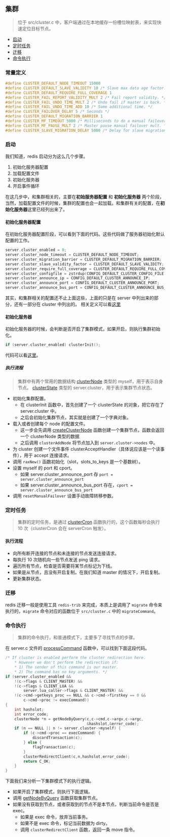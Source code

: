 ## 集群
> 位于 src/cluster.c 中，客户端通过在本地缓存一份槽位映射表，来实现快速定位目标节点。

* [启动](#启动)
* [定时任务](#定时任务)
* [迁移](#迁移)
* [命令执行](#命令执行)

### 常量定义
```c
#define CLUSTER_DEFAULT_NODE_TIMEOUT 15000
#define CLUSTER_DEFAULT_SLAVE_VALIDITY 10 /* Slave max data age factor. */
#define CLUSTER_DEFAULT_REQUIRE_FULL_COVERAGE 1
#define CLUSTER_FAIL_REPORT_VALIDITY_MULT 2 /* Fail report validity. */
#define CLUSTER_FAIL_UNDO_TIME_MULT 2 /* Undo fail if master is back. */
#define CLUSTER_FAIL_UNDO_TIME_ADD 10 /* Some additional time. */
#define CLUSTER_FAILOVER_DELAY 5 /* Seconds */
#define CLUSTER_DEFAULT_MIGRATION_BARRIER 1
#define CLUSTER_MF_TIMEOUT 5000 /* Milliseconds to do a manual failover. */
#define CLUSTER_MF_PAUSE_MULT 2 /* Master pause manual failover mult. */
#define CLUSTER_SLAVE_MIGRATION_DELAY 5000 /* Delay for slave migration. */
```

### 启动
我们知道，redis 启动分为这么几个步骤。
1. 初始化服务器配置
1. 加载配置文件
1. 初始化服务器
1. 开启事件循环

在这几步中，和集群相关的，主要在**初始服务器配置** 和 **初始化服务器** 两个阶段，当然，加载配置文件的时候，集群的配置也会一起加载。和集群有关的配置，在**初始化服务器**这里已经列出来了。

#### 初始化服务器配置
在初始化服务器配置阶段，可以看到下面的代码。这些代码做了服务器初始化默认配置的工作。
```c
server.cluster_enabled = 0;
server.cluster_node_timeout = CLUSTER_DEFAULT_NODE_TIMEOUT;
server.cluster_migration_barrier = CLUSTER_DEFAULT_MIGRATION_BARRIER;
server.cluster_slave_validity_factor = CLUSTER_DEFAULT_SLAVE_VALIDITY;
server.cluster_require_full_coverage = CLUSTER_DEFAULT_REQUIRE_FULL_COVERAGE;
server.cluster_configfile = zstrdup(CONFIG_DEFAULT_CLUSTER_CONFIG_FILE);
server.cluster_announce_ip = CONFIG_DEFAULT_CLUSTER_ANNOUNCE_IP;
server.cluster_announce_port = CONFIG_DEFAULT_CLUSTER_ANNOUNCE_PORT;
server.cluster_announce_bus_port = CONFIG_DEFAULT_CLUSTER_ANNOUNCE_BUS_PORT;
```

其实，和集群相关的配置还不止上面这些，上面的只是在 server 中列出来的部分，还有一部分在 cluster 中列出的。
相关定义可以看[这里](../struct/common/cluster.md)

#### 初始化服务器
初始化服务器的时候，会判断是否开启了集群模式，如果开启，则执行集群初始化。
```c
if (server.cluster_enabled) clusterInit();
```
代码可以看[这里](../func/cluster/clusterInit.md)。

##### 执行流程
> 集群中有两个常用的数据结构
> [clusterNode](../struct/common/cluster.md#集群节点定义) 类型的 myself，用于表示自身节点。
> [clusterState](../struct/common/cluster.md#集群状态定义) 类型的 server.cluster，用于表示集群节点状态。

* 初始化集群配置。
    * 在 clusterInit 函数中，首先创建了一个 clusterState 的对象，把它存在了 server.cluster 中。
    * 之后会初始化集群节点，其实就是创建了一个字典对象。
* 载入或者创建每个 node 的配置文件。
    * 这一步会先调用 [createClusterNode](../func/cluster/createClusterNode.md) 函数创建一个集群节点，函数会返回一个 clusterNode 类型的数据
    * 之后调用 `clusterAddNode` 将节点加入到 `server.cluster->nodes` 中。
* 为 cluster 创建一个文件事件 clusterAcceptHandler（具体说应该是一个读事件），用于 accept 连接请求。
* 调用 `raxNew()` 函数初始化（slot，slots_to_keys 是一个基数树）。
* 设置 myself 的 port 和 cport。
    * 如果 server.cluster_announce_port 存 `port =  server.cluster_announce_port`
    * 如果 server.cluster_announce_bus_port 存在，`cport = server.cluster_announce_bus_port`
* 调用 `resetManualFailover` 设置手动故障转移参数。

### 定时任务
> 集群的定时任务，是通过 [clusterCron](../func/cluster/clusterCron.md) 函数执行的，这个函数每秒会执行 10 次（clusterCron 会在 serverCron 触发）。

#### 执行流程

* 向所有断开连接的节点和未连接的节点发送连接请求。
* 每执行 10 次随机向一些节点发送 ping 请求。
* 遍历所有节点，检查是否需要将某节点标记为下线。
* 如果是从节点，且没有开启复制，在我们知道 master 的情况下，开启复制。
* 更新集群状态。

### 迁移
redis 迁移一般是使用工具 `redis-trib` 来完成，本质上是调用了 `migrate` 命令来执行的，`migrate` 命令对应的函数位于 `src/cluster.c` 中的 `migrateCommand`。

### 命令执行
> 集群的命令执行，和普通模式下，主要多了寻找节点的步骤。

在 server.c 文件的 [processCommand](../func/server/processCommand.md) 函数中，可以找到下面这段代码。
```c
/* If cluster is enabled perform the cluster redirection here.
    * However we don't perform the redirection if:
    * 1) The sender of this command is our master.
    * 2) The command has no key arguments. */
if (server.cluster_enabled &&
    !(c->flags & CLIENT_MASTER) &&
    !(c->flags & CLIENT_LUA &&
        server.lua_caller->flags & CLIENT_MASTER) &&
    !(c->cmd->getkeys_proc == NULL && c->cmd->firstkey == 0 &&
        c->cmd->proc != execCommand))
{
    int hashslot;
    int error_code;
    clusterNode *n = getNodeByQuery(c,c->cmd,c->argv,c->argc,
                                    &hashslot,&error_code);
    if (n == NULL || n != server.cluster->myself) {
        if (c->cmd->proc == execCommand) {
            discardTransaction(c);
        } else {
            flagTransaction(c);
        }
        clusterRedirectClient(c,n,hashslot,error_code);
        return C_OK;
    }
}
```

下面我们来分析一下集群模式下的执行逻辑。
* 如果开启了集群模式，则执行下面逻辑。
* 调用 [getNodeByQuery](../func/cluster/getNodeByQuery.md) 函数获取集群节点。
* 如果没有获取到节点，或者获取到的节点不是本节点，判断当前命令是否是 exec。
    * 如果是 exec 命令，放弃当前事务。
    * 如果不是 exec 命令，标记当前数据为 dirty。
    * 调用 `clusterRedirectClient` 函数，返回一条 move 指令。
